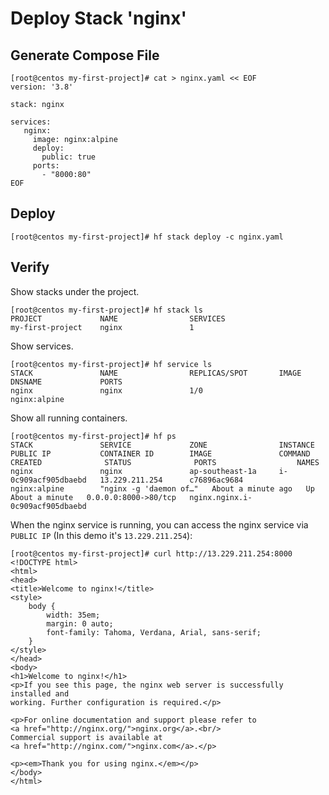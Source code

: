 # Deploy Stack 'nginx'


## Generate Compose File
```
[root@centos my-first-project]# cat > nginx.yaml << EOF
version: '3.8'

stack: nginx

services:
   nginx:
     image: nginx:alpine
     deploy:
       public: true
     ports:
       - "8000:80"
EOF
```


## Deploy
```
[root@centos my-first-project]# hf stack deploy -c nginx.yaml
```


## Verify

Show stacks under the project.

```
[root@centos my-first-project]# hf stack ls
PROJECT             NAME                SERVICES
my-first-project    nginx               1
```

Show services.

```
[root@centos my-first-project]# hf service ls
STACK               NAME                REPLICAS/SPOT       IMAGE               DNSNAME             PORTS
nginx               nginx               1/0                 nginx:alpine
```

Show all running containers.

```
[root@centos my-first-project]# hf ps
STACK               SERVICE             ZONE                INSTANCE              PUBLIC IP           CONTAINER ID        IMAGE               COMMAND                  CREATED              STATUS              PORTS                  NAMES
nginx               nginx               ap-southeast-1a     i-0c909acf905dbaebd   13.229.211.254      c76896ac9684        nginx:alpine        "nginx -g 'daemon of…"   About a minute ago   Up About a minute   0.0.0.0:8000->80/tcp   nginx.nginx.i-0c909acf905dbaebd
```


When the nginx service is running, you can access the nginx service via `PUBLIC IP` (In this demo it's `13.229.211.254`):

```
[root@centos my-first-project]# curl http://13.229.211.254:8000
<!DOCTYPE html>
<html>
<head>
<title>Welcome to nginx!</title>
<style>
    body {
        width: 35em;
        margin: 0 auto;
        font-family: Tahoma, Verdana, Arial, sans-serif;
    }
</style>
</head>
<body>
<h1>Welcome to nginx!</h1>
<p>If you see this page, the nginx web server is successfully installed and
working. Further configuration is required.</p>

<p>For online documentation and support please refer to
<a href="http://nginx.org/">nginx.org</a>.<br/>
Commercial support is available at
<a href="http://nginx.com/">nginx.com</a>.</p>

<p><em>Thank you for using nginx.</em></p>
</body>
</html>

```

